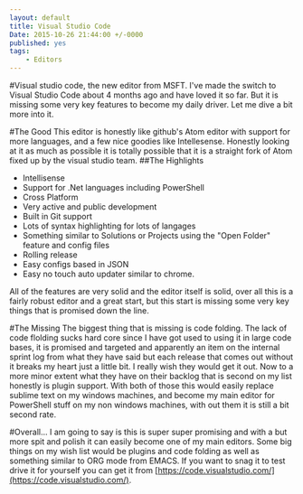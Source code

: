 ```yaml
---
layout: default
title: Visual Studio Code
Date: 2015-10-26 21:44:00 +/-0000
published: yes
tags: 
	- Editors
---
```


#Visual studio code, the new editor from MSFT.
I've made the switch to Visual Studio Code about 4 months ago and have loved it so far. But it is missing some very key features
to become my daily driver. Let me dive a bit more into it.

<!--more-->

#The Good
This editor is honestly like github's Atom editor with support for more languages, and a few nice goodies like Intellesense. 
Honestly looking at it as much as possible it is totally possible that it is a straight fork of Atom fixed up by the visual studio team.
##The Highlights
* Intellisense
* Support for .Net languages including PowerShell
* Cross Platform
* Very active and public development
* Built in Git support
* Lots of syntax highlighting for lots of langages
* Something similar to Solutions or Projects using the "Open Folder" feature and config files
* Rolling release
* Easy configs based in JSON
* Easy no touch auto updater similar to chrome.

All of the features are very solid and the editor itself is solid, over all this is a fairly robust editor and a great start, 
but this start is missing some very key things that is promised down the line.

#The Missing
The biggest thing that is missing is code folding. The lack of code flolding sucks hard core since I have got used to using it in large code bases, 
it is promised and targeted and apparently an item on the internal sprint log from what they have said but each release that comes out without it
breaks my heart just a little bit. I really wish they would get it out. Now to a more minor extent what they have on their backlog that is second on my list
honestly is plugin support. With both of those this would easily replace sublime text on my windows machines, and become my main editor for PowerShell stuff
on my non windows machines, with out them it is still a bit second rate.  

#Overall...
I am going to say is this is super super promising and with a but more spit and polish it can easily become one of my main editors.
Some big things on my wish list would be plugins and code folding as well as something similar to ORG mode from EMACS. If you want to snag it to test drive
it for yourself you can get it from [https://code.visualstudio.com/](https://code.visualstudio.com/).